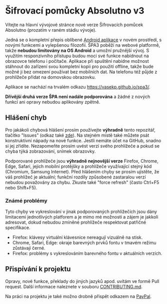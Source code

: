 # Šifrovací pomůcky Absolutno v3

Vítejte na hlavní vývojové stránce nové verze Šifrovacích pomůcek Absolutno (prozatím v raném stádiu vývoje).

Jedná se o kompletní přepis oblíbené [Android aplikace](https://play.google.com/store/apps/details?id=cz.absolutno.sifry) v novém prostředí, s novými funkcemi a vylepšenou filozofií. ŠPA3 poběží na webové platformě, takže **nebudou limitovány na OS Android** a umožní pružnější vývoj. S využitím responzivního přístupu budou moci své funkce nabídnout na obrazovce telefonu i počítače. Aplikace při spuštění nabídne možnost stáhnout do zařízení svou kompletní kopii pro použití offline, takže bude možné ji bez omezení používat bez mobilních dat. Na telefonu též půjde z prohlížeče přidat na domovskou obrazovku.

Aplikace se nachází na trvalém odkazu https://vasekp.github.io/spa3/.

**Dřívější druhá verze ŠPA není nadále podporována** a žádné z nových funkcí ani opravy nebudou aplikovány zpětně.

## Hlášení chyb

Pro jakákoli chybová hlášení prosím používejte **výhradně** tento repozitář, tlačítko "Issues" (odkaz také [zde](https://github.com/vasekp/spa3/issues)). Na stejném místě také můžete psát konstruktivní nápady na nové funkce. Jestli nemáte účet na GitHub, snadno si jej zřídíte. Nezapomeňte prosím uvést verzi svého prohlížeče a pokud se chyba týká zobrazování, snímek obrazovky.

Podporované prohlížeče jsou **výhradně nejnovější verze** Firefox, Chrome, Edge, Safari, jejich mobilní protějšky a prohlížeče využívající stejný kód (Chromium, Samsung Internet). Před hlášením chyby se prosím ujistěte, že váš prohlížeč je aktuální; funkční rozdíly způsobené zastaralou verzí nebudou považovány za chybu. Zkuste také "force refresh" (často Ctrl+F5 nebo Shift+F5).

### Známé problémy

Tyto chyby ve vykreslování v jinak podporovaných prohlížečích jsou dány limitacemi jednotlivých platforem a je mimo mé možnosti a zájem je jakkoli adresovat, dokud nebudou zmíněné prohlížeče respektovat patřičné specifikace.
* Firefox: klávesy virtuální klávesnice nereagují vizuálně na stisk.
* Chrome, Safari, Edge: okraje barevných prvků fontu v tmavém režimu zůstávají černé.
* Firefox: problémy s vykreslováním barevného fontu v aktuálních verzích.

## Přispívání k projektu

Opravy, nové funkce, překlady do jiných jazyků apod. uvítám ve formě Pull request. Další informace naleznete v souboru [CONTRIBUTING.md](CONTRIBUTING.md).

Na práci na projektu je také možno drobně přispět odkazem na [PayPal](http://paypal.me/vasekpotocek).
